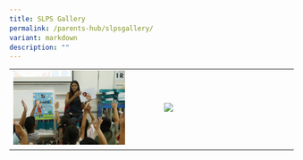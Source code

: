 ```yaml
---
title: SLPS Gallery
permalink: /parents-hub/slpsgallery/
variant: markdown
description: ""
---
```

<table border="0" cellpadding="0" cellspacing="0" style="width:509px">
	<tbody>
		<tr>
			<td style="width:274px"><a href="https://photos.app.goo.gl/mJGdALhZY9YKPgQU6">
				<img style="float:left;margin-right:15px;width:200px" src="/images/_MG_0032.JPG"></a></td>
			<td style="width:226px"><img style="float:left;margin-right:15px;width:200px" src="/images/Recognition_Day__2.png">&nbsp;
	</td></tr>
	<tr>
	<td style="width:274px"><span style="font-family:Arial, helvetica,sans-serif; align"><span style="font-size:12px"><strong></strong></span></span>
		</td></tr>
	
		

     

</tbody></table>